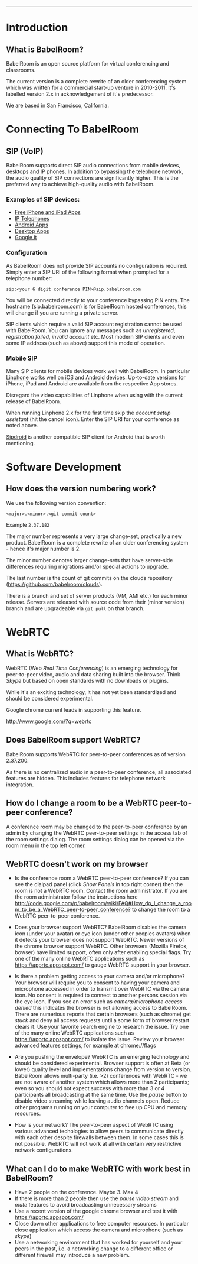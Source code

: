 


---


# Introduction #

## What is BabelRoom? ##
BabelRoom is an open source platform for virtual conferencing and classrooms.

The current version is a complete rewrite of an older conferencing system which was written for a commercial start-up venture in 2010-2011. It's labelled version 2.x in acknowledgement of it's predecessor.

We are based in San Francisco, California.

# Connecting To BabelRoom #

## SIP (VoIP) ##
BabelRoom supports direct SIP audio connections from mobile devices, desktops and IP phones. In addition to bypassing the telephone network, the audio quality of SIP connections are significantly higher. This is the preferred way to achieve high-quality audio with BabelRoom.

### Examples of SIP devices: ###
  * [Free iPhone and iPad Apps](https://itunes.apple.com/us/app/linphone/id360065638)
  * [IP Telephones](http://www.amazon.com/Yealink-SIP-T20P-Phone-2-Lines-Voice/dp/B002D10C7K)
  * [Android Apps](https://play.google.com/store/apps/details?id=org.linphone)
  * [Desktop Apps](http://www.zoiper.com/softphone/)
  * [Google it](http://www.google.com/search?q=sip+client)

### Configuration ###
As BabelRoom does not provide SIP accounts no configuration is required. Simply enter a SIP URI of the following format when prompted for a telephone number:
```
sip:<your 6 digit conference PIN>@sip.babelroom.com
```

You will be connected directly to your conference bypassing PIN entry. The hostname (sip.babelroom.com) is for BabelRoom hosted conferences, this will change if you are running a private server.

SIP clients which require a valid SIP account registration cannot be used with BabelRoom. You can ignore any messages such as _unregistered_, _registration failed_, _invalid account_ etc. Most modern SIP clients and even some IP address (such as above) support this mode of operation.

### Mobile SIP ###
Many SIP clients for mobile devices work well with BabelRoom. In particular [Linphone](http://www.linphone.org/) works well on [iOS](https://itunes.apple.com/us/app/linphone/id360065638) and [Android](https://play.google.com/store/apps/details?id=org.linphone) devices. Up-to-date versions for iPhone, iPad and Android are available from the respective App stores.

Disregard the video capabilities of Linphone when using with the current release of BabelRoom.

When running Linphone 2.x for the first time skip the _account setup assistant_ (hit the cancel icon). Enter the SIP URI for your conference as noted above.

[Sipdroid](http://sipdroid.org/) is another compatible SIP client for Android that is worth mentioning.

# Software Development #

## How does the version numbering work? ##
We use the following version convention:
```
<major>.<minor>.<git commit count>
```
Example `2.37.182`

The major number represents a very large change-set, practically a new product. BabelRoom is a complete rewrite of an older conferencing system - hence it's major number is 2.

The minor number denotes larger change-sets that have server-side differences requiring migrations and/or special actions to upgrade.

The last number is the count of git commits on the clouds repository (https://github.com/babelroom/clouds).

There is a branch and set of server products (VM, AMI etc.) for each minor release. Servers are released with source code from their (minor version) branch and are upgradeable via `git pull` on that branch.

# WebRTC #
## What is WebRTC? ##
WebRTC (Web _Real Time Conferencing_) is an emerging technology for peer-to-peer video, audio and data sharing built into the browser. Think _Skype_ but based on open standards with no downloads or plugins.

While it's an exciting technology, it has not yet been standardized and should be considered experimental.

Google chrome current leads in supporting this feature.

http://www.google.com/?q=webrtc

## Does BabelRoom support WebRTC? ##
BabelRoom supports WebRTC for peer-to-peer conferences as of version 2.37.200.

As there is no centralized audio in a peer-to-peer conference, all associated features are hidden. This includes features for telephone network integration.

## How do I change a room to be a WebRTC peer-to-peer conference? ##
A conference room may be changed to the peer-to-peer conference by an admin by changing the WebRTC peer-to-peer settings in the access tab of the room settings dialog. The room settings dialog can be opened via the room menu in the top left corner.

## WebRTC doesn't work on my browser ##
  * Is the conference room a WebRTC peer-to-peer conference? If you can see the dialpad panel (click _Show Panels_ in top right corner) then the room is not a WebRTC room. Contact the room administrator. If you are the room administrator follow the instructions here http://code.google.com/p/babelroom/wiki/FAQ#How_do_I_change_a_room_to_be_a_WebRTC_peer-to-peer_conference? to change the room to a WebRTC peer-to-peer conference.

  * Does your browser support WebRTC? BabelRoom disables the camera icon (under your avatar) or eye icon (under other peoples avatars) when it detects your browser does not support WebRTC. Newer versions of the chrome browser support WebRTC. Other browsers (Mozilla Firefox, bowser) have limited support, often only after enabling special flags. Try one of the many online WebRTC applications such as https://apprtc.appspot.com/ to gauge WebRTC support in your browser.

  * Is there a problem getting access to your camera and/or microphone? Your browser will require you to consent to having your camera and microphone accessed in order to transmit over WebRTC via the camera icon. No consent is required to connect to another persons session via the eye icon. If you see an error such as _camera/microphone access denied_ this indicates the browser is not allowing access to BabelRoom. There are numerious reports that certain browsers (such as chrome) get _stuck_ and deny all access requests until a some form of browser restart clears it. Use your favorite search engine to research the issue. Try one of the many online WebRTC applications such as https://apprtc.appspot.com/ to isolate the issue. Review your browser advanced features settings, for example at chrome://flags

  * Are you pushing the envelope? WebRTC is an emerging technology and should be considered experimental. Browser support is often at Beta (or lower) quality level and implementations change from version to version. BabelRoom allows multi-party (i.e. >2) conferences with WebRTC - we are not aware of another system which allows more than 2 participants; even so you should not expect success with more than 3 or 4 participants all broadcasting at the same time. Use the _pause_ button to disable video streaming while leaving audio channels open. Reduce other programs running on your computer to free up CPU and memory resources.

  * How is your network? The peer-to-peer aspect of WebRTC using various advanced techologies to allow peers to communicate directly with each other despite firewalls between them. In some cases this is not possible. WebRTC will not work at all with certain very restrictive network configurations.

## What can I do to make WebRTC with work best in BabelRoom? ##
  * Have 2 people on the conference. Maybe 3. Max 4
  * If there is more than 2 people then use the _pause video stream_ and _mute_ features to avoid broadcasting unnecessary streams
  * Use a recent version of the google chrome browser and test it with https://apprtc.appspot.com/
  * Close down other applications to free computer resources. In particular close application which access the camera and microphone (such as _skype_)
  * Use a networking environment that has worked for yourself and your peers in the past, i.e. a networking change to a different office or different firewall may introduce a new problem.